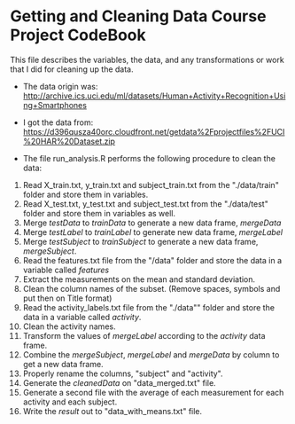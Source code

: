 Getting and Cleaning Data Course Project CodeBook
=================================================
This file describes the variables, the data, and any transformations or work that I did for cleaning up the data.  

* The data origin was:  
http://archive.ics.uci.edu/ml/datasets/Human+Activity+Recognition+Using+Smartphones

* I got the data from:  
https://d396qusza40orc.cloudfront.net/getdata%2Fprojectfiles%2FUCI%20HAR%20Dataset.zip  

* The file run_analysis.R performs the following procedure to clean the data:   
 1. Read X_train.txt, y_train.txt and subject_train.txt from the "./data/train" folder and store them in variables.       
 2. Read X_test.txt, y_test.txt and subject_test.txt from the "./data/test" folder and store them in variables as well.  
 3. Merge *testData* to *trainData* to generate a new data frame, *mergeData*
 4. Merge *testLabel* to *trainLabel* to generate new data frame, *mergeLabel*
 5. Merge *testSubject* to *trainSubject* to generate a new data frame, *mergeSubject*.  
 6. Read the features.txt file from the "/data" folder and store the data in a variable called *features*
 7. Extract the measurements on the mean and standard deviation. 
 8. Clean the column names of the subset.  (Remove spaces, symbols and put then on Title format)
 9. Read the activity_labels.txt file from the "./data"" folder and store the data in a variable called *activity*.  
 10. Clean the activity names. 
 11. Transform the values of *mergeLabel* according to the *activity* data frame.  
 12. Combine the *mergeSubject*, *mergeLabel* and *mergeData* by column to get a new data frame.
 13. Properly rename the columns, "subject" and "activity". 
 14. Generate the *cleanedData* on "data_merged.txt" file.  
 15. Generate a second file with the average of each measurement for each activity and each subject. 
 12. Write the *result* out to "data_with_means.txt" file. 
